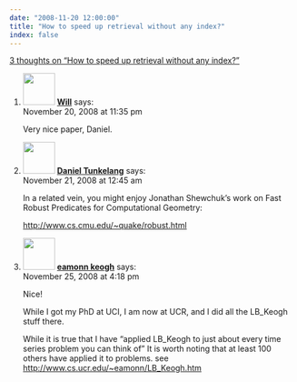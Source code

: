 ```yaml
---
date: "2008-11-20 12:00:00"
title: "How to speed up retrieval without any index?"
index: false
---
```


[3 thoughts on &ldquo;How to speed up retrieval without any index?&rdquo;](/lemire/blog/2008/11-20-how-to-speed-up-retrieval-without-any-index)

<ol class="comment-list">
<li id="comment-50276" class="comment even thread-even depth-1">
<div class="comment-author vcard">
<img alt src="https://secure.gravatar.com/avatar/8b70790f2d886a2568bf35f10a3af9b1?s=56&#038;d=mm&#038;r=g" srcset="https://secure.gravatar.com/avatar/8b70790f2d886a2568bf35f10a3af9b1?s=112&#038;d=mm&#038;r=g 2x" class="avatar avatar-56 photo" height="56" width="56" decoding="async" /> <b class="fn"><a href="http://www.entish.org/willwhim/" class="url" rel="ugc external nofollow">Will</a></b> <span class="says">says:</span> </div>
<div class="comment-metadata"><time datetime="2008-11-20T23:35:35+00:00">November 20, 2008 at 11:35 pm</time></a> </div>
<div class="comment-content">
<p>Very nice paper, Daniel.</p>
</div>
</li>
<li id="comment-50277" class="comment odd alt thread-odd thread-alt depth-1">
<div class="comment-author vcard">
<img alt src="https://secure.gravatar.com/avatar/e9a1ce0b75918ac8c05ae1e83ebeab69?s=56&#038;d=mm&#038;r=g" srcset="https://secure.gravatar.com/avatar/e9a1ce0b75918ac8c05ae1e83ebeab69?s=112&#038;d=mm&#038;r=g 2x" class="avatar avatar-56 photo" height="56" width="56" decoding="async" /> <b class="fn"><a href="http://thenoisychannel.com/" class="url" rel="ugc external nofollow">Daniel Tunkelang</a></b> <span class="says">says:</span> </div>
<div class="comment-metadata"><time datetime="2008-11-21T00:45:03+00:00">November 21, 2008 at 12:45 am</time></a> </div>
<div class="comment-content">
<p>In a related vein, you might enjoy Jonathan Shewchuk&rsquo;s work on Fast Robust Predicates for Computational Geometry:</p>
<p><a href="http://www.cs.cmu.edu/~quake/robust.html" rel="nofollow ugc">http://www.cs.cmu.edu/~quake/robust.html</a></p>
</div>
</li>
<li id="comment-50304" class="comment even thread-even depth-1">
<div class="comment-author vcard">
<img alt src="https://secure.gravatar.com/avatar/f58a2f04bea7a67a28ad28fe66168381?s=56&#038;d=mm&#038;r=g" srcset="https://secure.gravatar.com/avatar/f58a2f04bea7a67a28ad28fe66168381?s=112&#038;d=mm&#038;r=g 2x" class="avatar avatar-56 photo" height="56" width="56" loading="lazy" decoding="async" /> <b class="fn"><a href="http://www.cs.ucr.edu/~eamonn/" class="url" rel="ugc external nofollow">eamonn keogh</a></b> <span class="says">says:</span> </div>
<div class="comment-metadata"><time datetime="2008-11-25T16:18:11+00:00">November 25, 2008 at 4:18 pm</time></a> </div>
<div class="comment-content">
<p>Nice!</p>
<p>While I got my PhD at UCI, I am now at UCR, and I did all the LB_Keogh stuff there.</p>
<p>While it is true that I have &ldquo;applied LB_Keogh to just about every time series problem you can think of&rdquo; It is worth noting that at least 100 others have applied it to problems. see <a href="http://www.cs.ucr.edu/~eamonn/LB_Keogh.htm" rel="nofollow ugc">http://www.cs.ucr.edu/~eamonn/LB_Keogh.htm</a></p>
</div>
</li>
</ol>

